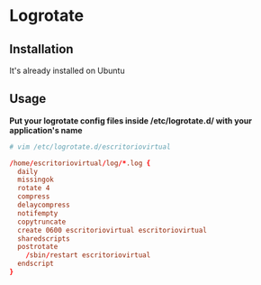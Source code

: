 # Logrotate

## Installation
It's already installed on Ubuntu

## Usage
**Put your logrotate config files inside /etc/logrotate.d/ with your application's name**
```bash
# vim /etc/logrotate.d/escritoriovirtual
```
```conf
/home/escritoriovirtual/log/*.log {
  daily
  missingok
  rotate 4
  compress
  delaycompress
  notifempty
  copytruncate
  create 0600 escritoriovirtual escritoriovirtual
  sharedscripts
  postrotate
    /sbin/restart escritoriovirtual
  endscript
}
```
